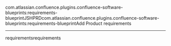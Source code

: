 com.atlassian.confluence.plugins.confluence-software-blueprints:requirements-blueprintJSHPRDcom.atlassian.confluence.plugins.confluence-software-blueprints:requirements-blueprintAdd
Product requirements

------------------------------------------------------------------------

requirementsrequirements
